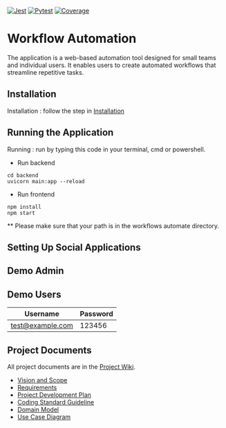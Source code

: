 [![Jest](https://github.com/TAGCH/Workflow-Automation/actions/workflows/frontend-jest.yml/badge.svg)](https://github.com/TAGCH/Workflow-Automation/actions/workflows/frontend-jest.yml)
[![Pytest](https://github.com/TAGCH/Workflow-Automation/actions/workflows/workflows-pytest.yml/badge.svg)](https://github.com/TAGCH/Workflow-Automation/actions/workflows/workflows-pytest.yml)
[![Coverage](https://codecov.io/gh/TAGCH/Workflow-Automation/branch/main/graph/badge.svg)](https://codecov.io/gh/TAGCH/Workflow-Automation)
# Workflow Automation

The application is a web-based automation tool designed for small teams and individual users. It enables users to create automated workflows that streamline repetitive tasks.

## Installation

Installation : follow the step in [Installation](https://github.com/TAGCH/Workflow-Automation/blob/main/Installation.md)

## Running the Application

Running : run by typing this code in your terminal, cmd or powershell.
- Run backend
```
cd backend
uvicorn main:app --reload
```
- Run frontend
```
npm install
npm start
```

** Please make sure that your path is in the workflows automate directory.

## Setting Up Social Applications

## Demo Admin

## Demo Users
| Username | Password |
| -------- | ------- |
| test@example.com | 123456 |

## Project Documents

All project documents are in the [Project Wiki](../../wiki/Home).

- [Vision and Scope](../../wiki/Vision%20Statement)
- [Requirements](../../wiki/Requirements)
- [Project Development Plan](../../wiki/Project%20Development%20Plan)
- [Coding Standard Guideline](../../wiki/Coding%20Standard%20Guideline)
- [Domain Model](../../wiki/Domain%20Model)
- [Use Case Diagram](../../wiki/Use%20Case%20Diagram)
